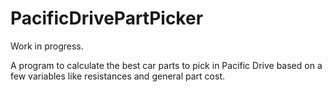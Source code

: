 # PacificDrivePartPicker

Work in progress.

A program to calculate the best car parts to pick
in Pacific Drive based on a few variables like 
resistances and general part cost.
